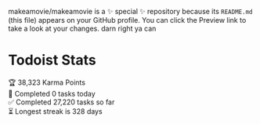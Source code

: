 makeamovie/makeamovie is a ✨ special ✨ repository because its `README.md` (this file) appears on your GitHub profile.
You can click the Preview link to take a look at your changes. darn right ya can

# Todoist Stats

<!-- TODO-IST:START -->
🏆  38,323 Karma Points           
🌸  Completed 0 tasks today           
✅  Completed 27,220 tasks so far           
⏳  Longest streak is 328 days
<!-- TODO-IST:END -->